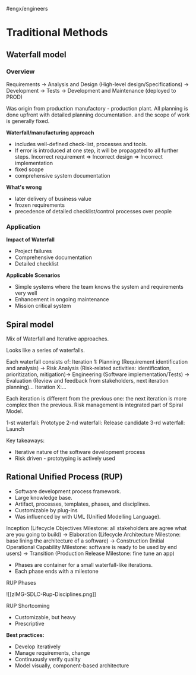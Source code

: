 #engx/engineers 

# Traditional Methods

## Waterfall model

### Overview

Requirements -> Analysis and Design (High-level design/Specifications) -> Development -> Tests -> Development and Maintenance (deployed to PROD)

Was origin from production manufactory - production plant.
All planning is done upfront with detailed planning documentation. and the scope of work is generally fixed.

**Waterfall/manufacturing approach**
- includes well-defined check-list, processes and tools.
- If error is introduced at one step, it will be propagated to all further steps.
	Incorrect requirement => Incorrect design => Incorrect implementation
- fixed scope
- comprehensive system documentation

**What's wrong**
- later delivery of business value
- frozen requirements
- precedence of detailed checklist/control processes over people

### Application

**Impact of Waterfall**

- Project failures
- Comprehensive documentation
- Detailed checklist

**Applicable Scenarios**
- Simple systems where the team knows the system and requirements very well
- Enhancement in ongoing maintenance
- Mission critical system

## Spiral model

Mix of Waterfall and Iterative approaches.

Looks like a series of waterfalls.

Each waterfall consists of:
Iteration 1: Planning (Requirement identification and analysis) -> Risk Analysis (Risk-related activities: identification, prioritization, mitigation)-> Engineering (Software implementation/Tests) -> Evaluation (Review and feedback from stakeholders, next iteration planning)... Iteration X:...

Each iteration is different from the previous one: the next iteration is more complex then the previous.
Risk management is integrated part of Spiral Model.

1-st waterfall: Prototype
2-nd waterfall: Release candidate
3-rd waterfall: Launch

Key takeaways:
- Iterative nature of the software development process
- Risk driven - prototyping is actively used

## Rational Unified Process (RUP)

- Software development process framework.
- Large knowledge base.
- Artifact, processes, templates, phases, and disciplines.
- Customizable by plug-ins
- Was influenced by with UML (Unified Modelling Language).

Inception (Lifecycle Objectives Milestone: all stakeholders are agree what are you going to build) -> Elaboration (Lifecycle Architecture Milestone: base lining the architecture of a software) -> Construction (Initial Operational Capability Milestone: software is ready to be used by end users) -> Transition (Production Release Milestone: fine tune an app)

- Phases are container for a small waterfall-like iterations.
- Each phase ends with a milestone

RUP Phases

![[zIMG-SDLC-Rup-Disciplines.png]]

RUP Shortcoming

- Customizable, but heavy
- Prescriptive

**Best practices:**

- Develop iteratively
- Manage requirements, change
- Continuously verify quality
- Model visually, component-based architecture

